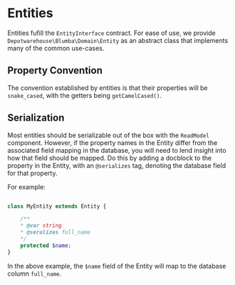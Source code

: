 Entities
=========

Entities fufill the `EntityInterface` contract. For ease of use, we provide `Depotwarehouse\Blumba\Domain\Entity` as
an abstract class that implements many of the common use-cases.

Property Convention
--------------------

The convention established by entities is that their properties will be `snake_cased`, with the getters being `getCamelCased()`.

Serialization
--------------

Most entities should be serializable out of the box with the `ReadModel` component. However, if the property names in the
Entity differ from the associated field mapping in the database, you will need to lend insight into how that field should
be mapped. Do this by adding a docblock to the property in the Entity, with an `@serializes` tag, denoting the database field
for that property.

For example:

```php

class MyEntity extends Entity {

    /**
    * @var string
    * @seralizes full_name
    */
    protected $name;
}
```

In the above example, the `$name` field of the Entity will map to the database column `full_name`.

